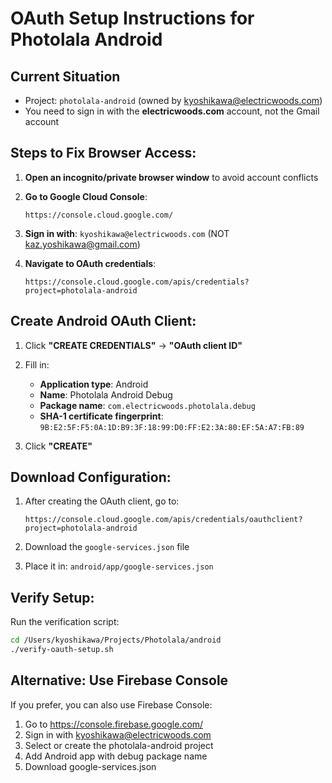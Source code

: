 # OAuth Setup Instructions for Photolala Android

## Current Situation
- Project: `photolala-android` (owned by kyoshikawa@electricwoods.com)
- You need to sign in with the **electricwoods.com** account, not the Gmail account

## Steps to Fix Browser Access:

1. **Open an incognito/private browser window** to avoid account conflicts

2. **Go to Google Cloud Console**:
   ```
   https://console.cloud.google.com/
   ```

3. **Sign in with**: `kyoshikawa@electricwoods.com`
   (NOT kaz.yoshikawa@gmail.com)

4. **Navigate to OAuth credentials**:
   ```
   https://console.cloud.google.com/apis/credentials?project=photolala-android
   ```

## Create Android OAuth Client:

1. Click **"CREATE CREDENTIALS"** → **"OAuth client ID"**

2. Fill in:
   - **Application type**: Android
   - **Name**: Photolala Android Debug
   - **Package name**: `com.electricwoods.photolala.debug`
   - **SHA-1 certificate fingerprint**: `9B:E2:5F:F5:0A:1D:B9:3F:18:99:D0:FF:E2:3A:80:EF:5A:A7:FB:89`

3. Click **"CREATE"**

## Download Configuration:

1. After creating the OAuth client, go to:
   ```
   https://console.cloud.google.com/apis/credentials/oauthclient?project=photolala-android
   ```

2. Download the `google-services.json` file

3. Place it in: `android/app/google-services.json`

## Verify Setup:

Run the verification script:
```bash
cd /Users/kyoshikawa/Projects/Photolala/android
./verify-oauth-setup.sh
```

## Alternative: Use Firebase Console

If you prefer, you can also use Firebase Console:
1. Go to https://console.firebase.google.com/
2. Sign in with kyoshikawa@electricwoods.com
3. Select or create the photolala-android project
4. Add Android app with debug package name
5. Download google-services.json